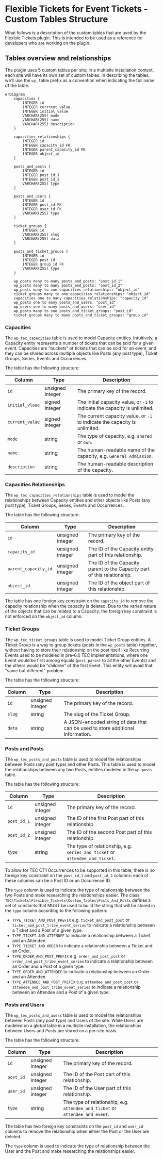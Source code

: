 # Flexible Tickets for Event Tickets - Custom Tables Structure

What follows is a description of the custom tables that are used by the Flexible Tickets plugin.
This is intended to be used as a reference for developers who are working on the plugin.

## Tables overview and relationships

The plugin uses 5 custom tables per site; in a multisite installation context, each site will have its own set of custom
tables.
In describing the tables, we'll use the `wp_` table prefix as a convention when indicating the full name of the table.

```mermaid
erDiagram
	capacities {
		INTEGER id
		INTEGER currrent_value
		INTEGER initial_value
		VARCHAR(255) mode
		VARCHAR(255) name
		VARCHAR(255) description
	}

	capacities_relationships {
		INTEGER id
		INTEGER capacity_id FK
		INTEGER parent_capacity_id FK
		INTEGER object_id
	}

	posts_and_posts {
		INTEGER id
		INTEGER post_id_1
		INTEGER post_id_2
		VARCHAR(255) type
	}

	posts_and_users {
		INTEGER id
		INTEGER post_id FK
		INTEGER user_id FK
		VARCHAR(255) type
	}

	ticket_groups {
		INTEGER id
		VARCHAR(255) slug
		VARCHAR(255) data
	}

	posts_and_ticket_groups {
		INTEGER id
		INTEGER post_id
		INTEGER group_id FK
		VARCHAR(255) type
	}

	wp_posts many to many posts_and_posts: "post_id_1"
	wp_posts many to many posts_and_posts: "post_id_2"
	wp_posts many to one capacities_relationships: "object_id"
	ticket_groups many to one capacities_relationships: "object_id"
	capacities one to many capacities_relationships: "capacity_id"
	wp_posts one to many posts_and_users: "post_id"
	wp_users one to many posts_and_users: "user_id"
	wp_posts many to one posts_and_ticket_groups: "post_id"
	ticket_groups many to many posts_and_ticket_groups: "group_id"
```

### Capacities

The `wp_tec_capacities` table is used to model Capacity entities.
Intuitively, a Capacity entity represents a number of tickets that can be sold for a given event.
Capacities are "buckets" of tickets that can be sold for an event, and they can be shared across multiple objects like
Posts (any post type), Ticket Groups, Series, Events and Occurrences.

The table has the following structure:

| Column          | Type             | Description                                                                |
|-----------------|------------------|----------------------------------------------------------------------------|
| `id`            | unsigned integer | The primary key of the record.                                             |
| `initial_vlaue` | signed integer   | The initial capacity value, or `-1` to indicate the capacity is unlimited. |
| `current_value` | signed integer   | The current capacity value, or `-1` to indicate the capacity is unlimited. |
| `mode`          | string           | The type of capacity, e.g. `shared` or `own`.                              |
| `name`          | string           | The human-readable name of the capacity, e.g. `General Admission`.         |
| `description`   | string           | The human-readable description of the capacity.                            |

### Capacities Relationships

The `wp_tec_capacities_relationships` table is used to model the relationships between Capacity entities and other
objects like Posts (any post type), Ticket Groups, Series, Events and Occurrences.

The table has the following structure:

| Column               | Type             | Description                                                              |
|----------------------|------------------|--------------------------------------------------------------------------|
| `id`                 | unsigned integer | The primary key of the record.                                           |
| `capacity_id`        | unsigned integer | The ID of the Capacity entity part of this relationship.                 |
| `parent_capacity_id` | unsigned integer | The ID of the Capacity parent to the Capacity part of this relationship. |
| `object_id`          | unsigned integer | The ID of the object part of this relationship.                          |

The table has one foreign key constraint on the `capacity_id` to remove the capacity relationship when
the capacity is deleted.
Due to the varied nature of the objects that can be related to a Capacity, the foreign key constraint is not
enforced on the `object_id` column.

### Ticket Groups

The `wp_tec_ticket_groups` table is used to model Ticket Group entities.
A Ticket Group is a way to group tickets (posts in the `wp_posts` table) together, without having to store their
relationship on the post itself like Recurring Events used to be modeled in pre-6.0 TEC implementations, where one
Event would be first among equals (`post_parent` to all the other Events) and the others would be "children" of the
first Event. This entity will avoid that "same but different" problem.

The table has the following structure:

| Column | Type             | Description                                                                     |
|--------|------------------|---------------------------------------------------------------------------------|
| `id`   | unsigned integer | The primary key of the record.                                                  |
| `slug` | string           | The slug of the Ticket Group.                                                   |
| `data` | string           | A JSON-encoded string of data that can be used to store additional information. |

### Posts and Posts

The `wp_tec_posts_and_posts` table is used to model the relationships between Posts (any post type) and other Posts.
This table is used to model the relationships between any two Posts, entities modeled in the `wp_posts` table.

The table has the following structure:

| Column      | Type             | Description                                                                  |
|-------------|------------------|------------------------------------------------------------------------------|
| `id`        | unsigned integer | The primary key of the record.                                               |
| `post_id_1` | unsigned integer | The ID of the first Post part of this relationship.                          |
| `post_id_2` | unsigned integer | The ID of the second Post part of this relationship.                         |
| `type`      | string           | The type of relationship, e.g. `series_and_ticket` or `attendee_and_ticket`. |

To allow for TEC CT1 Occurrences to be supported in this table, there is no foreign key constraint on the `post_id_1`
and `post_id_2` columns: each of these columns can be a Post ID or an Occurrence ID.

The `type` column is used to indicate the type of relationship between the two Posts and make researching the
relationships easier.
The class `TEC\Tickets\Flexible_Tickets\Custom_Tables\Posts_And_Posts` defines a set of constants that MUST be used to
build the string that will be stored in the `type` column according to the following pattern:

* `TYPE_TICKET_AND_POST_PREFIX` e.g. `ticket_and_post_post` or `ticket_and_post_tribe_event_series` to indicate a
  relationship
  between a Ticket and a Post of a given type.
* `TYPE_TICKET_AND_ATTENDEE` to indicate a relationship between a Ticket and an Attendee.
* `TYPE_TICKET_AND_ORDER` to indicate a relationship between a Ticket and an Order.
* `TYPE_ORDER_AND_POST_PREFIX` e.g. `order_and_post_post` or `order_and_post_tribe_event_series` to indicate a
  relationship
  between an Order and a Post of a given type.
* `TYPE_ORDER_AND_ATTENDEE` to indicate a relationship between an Order and an Attendee.
* `TYPE_ATTENDEE_AND_POST_PREFIX` e.g. `attendee_and_post_post` or `attendee_and_post_tribe_event_series` to indicate a
  relationship between an Attendee and a Post of a given type.

### Posts and Users

The `wp_tec_posts_and_users` table is used to model the relationships between Posts (any post type) and Users of the
site.
While Users are modeled on a global table in a multisite installation, the relationships between Users and Posts are
stored on a per-site basis.

The table has the following structure:

| Column    | Type             | Description                                                                   |
|-----------|------------------|-------------------------------------------------------------------------------|
| `id`      | unsigned integer | The primary key of the record.                                                |
| `post_id` | unsigned integer | The ID of the Post part of this relationship.                                 |
| `user_id` | unsigned integer | The ID of the User part of this relationship.                                 |
| `type`    | string           | The type of relationship, e.g. `attendee_and_ticket` or `attendee_and_event`. |

The table has two foreign key constraints on the `post_id` and `user_id` columns to remove the relationship when
either the Post or the User are deleted.

The `type` column is used to indicate the type of relationship between the User and the Post and make researching the
relationships easier.

